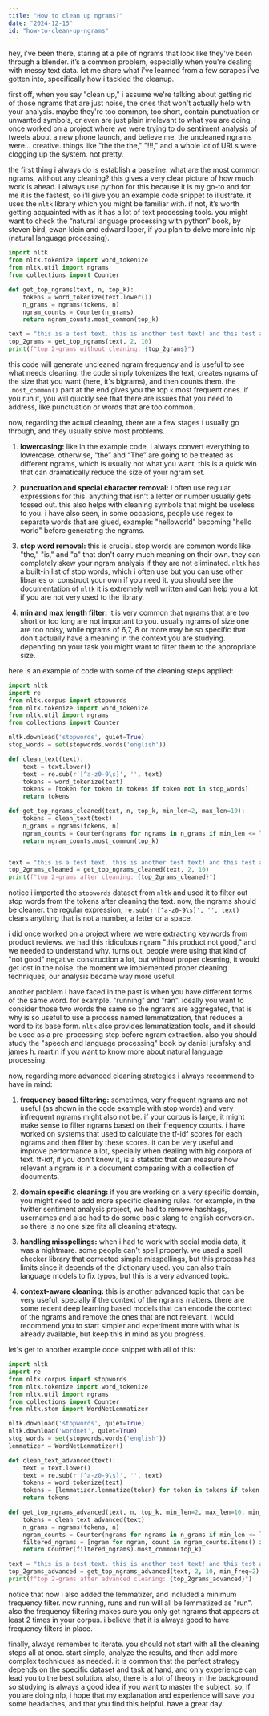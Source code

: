 ```yaml
---
title: "How to clean up ngrams?"
date: "2024-12-15"
id: "how-to-clean-up-ngrams"
---
```


hey, i've been there, staring at a pile of ngrams that look like they've been through a blender. it’s a common problem, especially when you're dealing with messy text data. let me share what i've learned from a few scrapes i’ve gotten into, specifically how i tackled the cleanup.

first off, when you say "clean up," i assume we're talking about getting rid of those ngrams that are just noise, the ones that won't actually help with your analysis. maybe they're too common, too short, contain punctuation or unwanted symbols, or even are just plain irrelevant to what you are doing. i once worked on a project where we were trying to do sentiment analysis of tweets about a new phone launch, and believe me, the uncleaned ngrams were... creative. things like "the the the," "!!!," and a whole lot of URLs were clogging up the system. not pretty. 

the first thing i always do is establish a baseline. what are the most common ngrams, without any cleaning? this gives a very clear picture of how much work is ahead. i always use python for this because it is my go-to and for me it is the fastest, so i’ll give you an example code snippet to illustrate. it uses the `nltk` library which you might be familiar with. if not, it’s worth getting acquainted with as it has a lot of text processing tools. you might want to check the “natural language processing with python” book, by steven bird, ewan klein and edward loper, if you plan to delve more into nlp (natural language processing).

```python
import nltk
from nltk.tokenize import word_tokenize
from nltk.util import ngrams
from collections import Counter

def get_top_ngrams(text, n, top_k):
    tokens = word_tokenize(text.lower())
    n_grams = ngrams(tokens, n)
    ngram_counts = Counter(n_grams)
    return ngram_counts.most_common(top_k)

text = "this is a test text. this is another test text! and this test again. this, this, this! test test test."
top_2grams = get_top_ngrams(text, 2, 10)
print(f"top 2-grams without cleaning: {top_2grams}")

```

this code will generate uncleaned ngram frequency and is useful to see what needs cleaning. the code simply tokenizes the text, creates ngrams of the size that you want (here, it's bigrams), and then counts them. the `.most_common()` part at the end gives you the top `k` most frequent ones. if you run it, you will quickly see that there are issues that you need to address, like punctuation or words that are too common.

now, regarding the actual cleaning, there are a few stages i usually go through, and they usually solve most problems.

1.  **lowercasing:** like in the example code, i always convert everything to lowercase. otherwise, “the” and “The” are going to be treated as different ngrams, which is usually not what you want. this is a quick win that can dramatically reduce the size of your ngram set.

2.  **punctuation and special character removal:** i often use regular expressions for this. anything that isn't a letter or number usually gets tossed out. this also helps with cleaning symbols that might be useless to you. i have also seen, in some occasions, people use regex to separate words that are glued, example: "helloworld" becoming "hello world" before generating the ngrams.

3.  **stop word removal:** this is crucial. stop words are common words like "the," "is," and "a" that don't carry much meaning on their own. they can completely skew your ngram analysis if they are not eliminated. `nltk` has a built-in list of stop words, which i often use but you can use other libraries or construct your own if you need it. you should see the documentation of `nltk` it is extremely well written and can help you a lot if you are not very used to the library.

4.  **min and max length filter:** it is very common that ngrams that are too short or too long are not important to you. usually ngrams of size one are too noisy, while ngrams of 6,7, 8 or more may be so specific that don't actually have a meaning in the context you are studying. depending on your task you might want to filter them to the appropriate size. 

here is an example of code with some of the cleaning steps applied:

```python
import nltk
import re
from nltk.corpus import stopwords
from nltk.tokenize import word_tokenize
from nltk.util import ngrams
from collections import Counter

nltk.download('stopwords', quiet=True)
stop_words = set(stopwords.words('english'))

def clean_text(text):
    text = text.lower()
    text = re.sub(r'[^a-z0-9\s]', '', text)
    tokens = word_tokenize(text)
    tokens = [token for token in tokens if token not in stop_words]
    return tokens

def get_top_ngrams_cleaned(text, n, top_k, min_len=2, max_len=10):
    tokens = clean_text(text)
    n_grams = ngrams(tokens, n)
    ngram_counts = Counter(ngrams for ngrams in n_grams if min_len <= len(ngrams) <= max_len)
    return ngram_counts.most_common(top_k)


text = "this is a test text. this is another test text! and this test again. this, this, this! test test test."
top_2grams_cleaned = get_top_ngrams_cleaned(text, 2, 10)
print(f"top 2-grams after cleaning: {top_2grams_cleaned}")
```

notice i imported the `stopwords` dataset from `nltk` and used it to filter out stop words from the tokens after cleaning the text. now, the ngrams should be cleaner. the regular expression, `re.sub(r'[^a-z0-9\s]', '', text)` clears anything that is not a number, a letter or a space.

i did once worked on a project where we were extracting keywords from product reviews. we had this ridiculous ngram "this product not good," and we needed to understand why. turns out, people were using that kind of "not good" negative construction a lot, but without proper cleaning, it would get lost in the noise. the moment we implemented proper cleaning techniques, our analysis became way more useful.

another problem i have faced in the past is when you have different forms of the same word. for example, "running" and "ran". ideally you want to consider those two words the same so the ngrams are aggregated, that is why is so useful to use a process named lemmatization, that reduces a word to its base form. `nltk` also provides lemmatization tools, and it should be used as a pre-processing step before ngram extraction. also you should study the "speech and language processing" book by daniel jurafsky and james h. martin if you want to know more about natural language processing.

now, regarding more advanced cleaning strategies i always recommend to have in mind:

1.  **frequency based filtering:** sometimes, very frequent ngrams are not useful (as shown in the code example with stop words) and very infrequent ngrams might also not be. if your corpus is large, it might make sense to filter ngrams based on their frequency counts. i have worked on systems that used to calculate the tf-idf scores for each ngrams and then filter by these scores. it can be very useful and improve performance a lot, specially when dealing with big corpora of text. tf-idf, if you don't know it, is a statistic that can measure how relevant a ngram is in a document comparing with a collection of documents.

2.  **domain specific cleaning:** if you are working on a very specific domain, you might need to add more specific cleaning rules. for example, in the twitter sentiment analysis project, we had to remove hashtags, usernames and also had to do some basic slang to english conversion. so there is no one size fits all cleaning strategy.

3.  **handling misspellings:** when i had to work with social media data, it was a nightmare. some people can't spell properly. we used a spell checker library that corrected simple misspellings, but this process has limits since it depends of the dictionary used. you can also train language models to fix typos, but this is a very advanced topic.

4.  **context-aware cleaning:** this is another advanced topic that can be very useful, specially if the context of the ngrams matters. there are some recent deep learning based models that can encode the context of the ngrams and remove the ones that are not relevant. i would recommend you to start simpler and experiment more with what is already available, but keep this in mind as you progress.

let's get to another example code snippet with all of this:

```python
import nltk
import re
from nltk.corpus import stopwords
from nltk.tokenize import word_tokenize
from nltk.util import ngrams
from collections import Counter
from nltk.stem import WordNetLemmatizer

nltk.download('stopwords', quiet=True)
nltk.download('wordnet', quiet=True)
stop_words = set(stopwords.words('english'))
lemmatizer = WordNetLemmatizer()

def clean_text_advanced(text):
    text = text.lower()
    text = re.sub(r'[^a-z0-9\s]', '', text)
    tokens = word_tokenize(text)
    tokens = [lemmatizer.lemmatize(token) for token in tokens if token not in stop_words]
    return tokens

def get_top_ngrams_advanced(text, n, top_k, min_len=2, max_len=10, min_freq=2):
    tokens = clean_text_advanced(text)
    n_grams = ngrams(tokens, n)
    ngram_counts = Counter(ngrams for ngrams in n_grams if min_len <= len(ngrams) <= max_len)
    filtered_ngrams = [ngram for ngram, count in ngram_counts.items() if count >= min_freq]
    return Counter(filtered_ngrams).most_common(top_k)

text = "this is a test text. this is another test text! and this test again. this, this, this! test test test. running runs run"
top_2grams_advanced = get_top_ngrams_advanced(text, 2, 10, min_freq=2)
print(f"top 2-grams after advanced cleaning: {top_2grams_advanced}")
```

notice that now i also added the lemmatizer, and included a minimum frequency filter. now running, runs and run will all be lemmatized as "run". also the frequency filtering makes sure you only get ngrams that appears at least 2 times in your corpus. i believe that it is always good to have frequency filters in place.

finally, always remember to iterate. you should not start with all the cleaning steps all at once. start simple, analyze the results, and then add more complex techniques as needed. it is common that the perfect strategy depends on the specific dataset and task at hand, and only experience can lead you to the best solution. also, there is a lot of theory in the background so studying is always a good idea if you want to master the subject. so, if you are doing nlp, i hope that my explanation and experience will save you some headaches, and that you find this helpful. have a great day.
